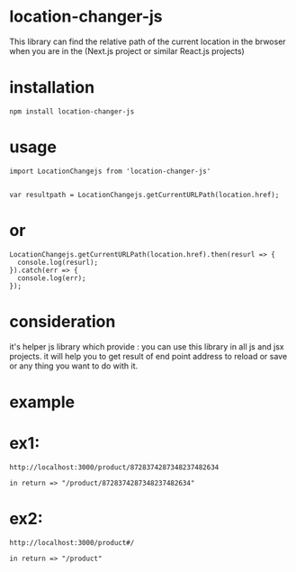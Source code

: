 # location-changer-js
This library can find the relative path of the current location in the brwoser when you are in the (Next.js project or similar React.js projects)




# installation
    npm install location-changer-js



# usage
    
    import LocationChangejs from 'location-changer-js'


    var resultpath = LocationChangejs.getCurrentURLPath(location.href);

# or

    LocationChangejs.getCurrentURLPath(location.href).then(resurl => { 
      console.log(resurl);
    }).catch(err => {
      console.log(err);
    });



# consideration

it's helper js library which provide :
  you can use this library in all js and jsx projects.
  it will help you to get result of end point address to reload or save or any thing you want to do with it.
  
  
  
  
  
# example


  # ex1:   

    http://localhost:3000/product/8728374287348237482634
    
    in return => "/product/8728374287348237482634"
    
    
  
    
  # ex2:   

    http://localhost:3000/product#/
    
    in return => "/product"
    
    
